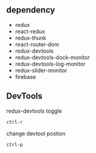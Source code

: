 ## dependency
* redux
* react-redux
* redux-thunk
* react-router-dom
* redux-devtools
* redux-devtools-dock-monitor
* redux-devtools-log-monitor
* redux-slider-monitor
* firebase

## DevTools

redux-devtools toggle
```
ctrl-r
```

change devtool postion
```
ctrl-p
```
